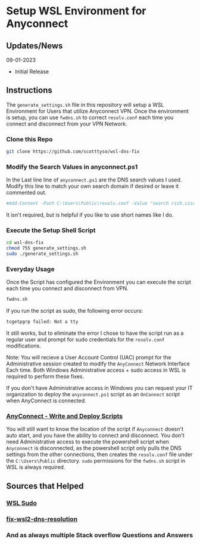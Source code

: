 # Setup WSL Environment for Anyconnect

## Updates/News

09-01-2023
* Initial Release

## Instructions

The `generate_settings.sh` file in this repository will setup a WSL Environment for Users that utilize Anyconnect VPN.  Once the environment is setup, you can use `fwdns.sh` to correct `resolv.conf` each time you connect and disconnect from your VPN Network.

### Clone this Repo

```bash
git clone https://github.com/scotttyso/wsl-dns-fix
```

### Modify the Search Values in anyconnect.ps1

In the Last line line of `anyconnect.ps1` are the DNS search values I used.  Modify this line to match your own search domain if desired or leave it commented out.

```powershell
#Add-Content -Path C:\Users\Public\resolv.conf -Value "search rich.ciscolabs.com cisco.com"
```

It isn't required, but is helpful if you like to use short names like I do.

### Execute the Setup Shell Script

```bash
cd wsl-dns-fix
chmod 755 generate_settings.sh
sudo ./generate_settings.sh
```

### Everyday Usage

Once the Script has configured the Environment you can execute the script each time you connect and disconnect from VPN.

```bash
fwdns.sh
```

If you run the script as sudo, the following error occurs:

```bash
tcgetpgrp failed: Not a tty
```

It still works, but to eliminate the error I chose to have the script run as a regular user and prompt for sudo credentials for the `resolv.conf` modifications.

Note: You will recieve a User Account Control (UAC) prompt for the Administrative session created to modify the `AnyConnect` Network Interface Each time.  Both Windows Administrative access + sudo access in WSL is required to perform these fixes.

If you don't have Administrative access in Windows you can request your IT organization to deploy the `anyconnect.ps1` script as an `OnConnect` script when AnyConnect is connected.

### [AnyConnect - Write and Deploy Scripts](https://www.cisco.com/c/en/us/td/docs/security/vpn_client/anyconnect/anyconnect48/administration/guide/b_AnyConnect_Administrator_Guide_4-8/customize-localize-anyconnect.html#ID-1408-00000396)

You will still want to know the location of the script if `Anyconnect` doesn't auto start, and you have the ability to connect and disconnect.  You don't need Administrative access to execute the powershell script when `Anyconnect` is disconnected, as the powershell script only pulls the DNS settings from the other connections, then creates the `resolv.conf` file under the `C:\Users\Public` directory.  `sudo` permissions for the `fwdns.sh` script in WSL is always required.

## Sources that Helped

### [WSL Sudo](https://github.com/Chronial/wsl-sudo)

### [fix-wsl2-dns-resolution](https://gist.github.com/coltenkrauter/608cfe02319ce60facd76373249b8ca6)

### And as always multiple Stack overflow Questions and Answers